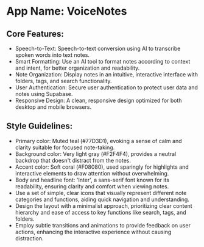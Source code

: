 # **App Name**: VoiceNotes

## Core Features:

- Speech-to-Text: Speech-to-text conversion using AI to transcribe spoken words into text notes.
- Smart Formatting: Use an AI tool to format notes according to context and intent, for better organization and readability.
- Note Organization: Display notes in an intuitive, interactive interface with folders, tags, and search functionality.
- User Authentication: Secure user authentication to protect user data and notes using Supabase.
- Responsive Design: A clean, responsive design optimized for both desktop and mobile browsers.

## Style Guidelines:

- Primary color: Muted teal (#77D3D1), evoking a sense of calm and clarity suitable for focused note-taking.
- Background color: Very light gray (#F2F4F4), provides a neutral backdrop that doesn't distract from the notes.
- Accent color: Soft coral (#F08080), used sparingly for highlights and interactive elements to draw attention without overwhelming.
- Body and headline font: 'Inter', a sans-serif font known for its readability, ensuring clarity and comfort when viewing notes.
- Use a set of simple, clear icons that visually represent different note categories and functions, aiding quick navigation and understanding.
- Design the layout with a minimalist approach, prioritizing clear content hierarchy and ease of access to key functions like search, tags, and folders.
- Employ subtle transitions and animations to provide feedback on user actions, enhancing the interactive experience without causing distraction.
